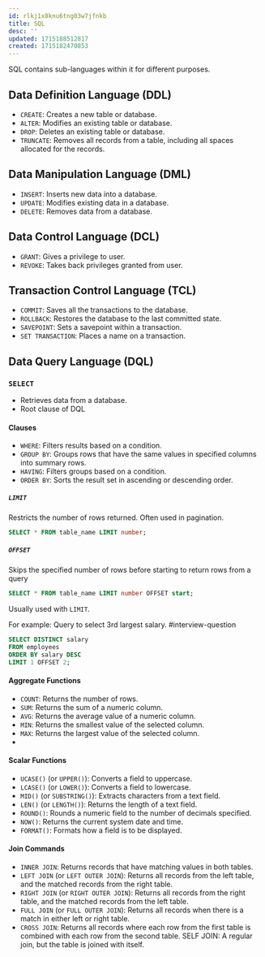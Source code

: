 ```yaml
---
id: rlkj1x8knu6tng03w7jfnkb
title: SQL
desc: ''
updated: 1715188512817
created: 1715182470853
---
```


SQL contains sub-languages within it for different purposes.

## Data Definition Language (DDL)

- `CREATE`: Creates a new table or database.
- `ALTER`: Modifies an existing table or database.
- `DROP`: Deletes an existing table or database.
- `TRUNCATE`: Removes all records from a table, including all spaces allocated for the records.

## Data Manipulation Language (DML)

- `INSERT`: Inserts new data into a database.
- `UPDATE`: Modifies existing data in a database.
- `DELETE`: Removes data from a database.

## Data Control Language (DCL)

- `GRANT`: Gives a privilege to user.
- `REVOKE`: Takes back privileges granted from user.

## Transaction Control Language (TCL)

- `COMMIT`: Saves all the transactions to the database.
- `ROLLBACK`: Restores the database to the last committed state.
- `SAVEPOINT`: Sets a savepoint within a transaction.
- `SET TRANSACTION`: Places a name on a transaction.

## Data Query Language (DQL)

### `SELECT`

- Retrieves data from a database.
- Root clause of DQL

#### Clauses

- `WHERE`: Filters results based on a condition.
- `GROUP BY`: Groups rows that have the same values in specified columns into summary rows.
- `HAVING`: Filters groups based on a condition.
- `ORDER BY`: Sorts the result set in ascending or descending order.

##### `LIMIT`

Restricts the number of rows returned. Often used in pagination.

```sql
SELECT * FROM table_name LIMIT number;
```

##### `OFFSET`

Skips the specified number of rows before starting to return rows from a query

```sql
SELECT * FROM table_name LIMIT number OFFSET start;
```

Usually used with `LIMIT`.

For example: Query to select 3rd largest salary. #interview-question
```sql
SELECT DISTINCT salary
FROM employees
ORDER BY salary DESC
LIMIT 1 OFFSET 2;
```

#### Aggregate Functions

- `COUNT`: Returns the number of rows.
- `SUM`: Returns the sum of a numeric column.
- `AVG`: Returns the average value of a numeric column.
- `MIN`: Returns the smallest value of the selected column.
- `MAX`: Returns the largest value of the selected column.
- 

#### Scalar Functions

- `UCASE()` (or `UPPER()`): Converts a field to uppercase.
- `LCASE()` (or `LOWER()`): Converts a field to lowercase.
- `MID()` (or `SUBSTRING()`): Extracts characters from a text field.
- `LEN()` (or `LENGTH()`): Returns the length of a text field.
- `ROUND()`: Rounds a numeric field to the number of decimals specified.
- `NOW()`: Returns the current system date and time.
- `FORMAT()`: Formats how a field is to be displayed.

#### Join Commands

- `INNER JOIN`: Returns records that have matching values in both tables.
- `LEFT JOIN` (or `LEFT OUTER JOIN`): Returns all records from the left table, and the matched records from the right table.
- `RIGHT JOIN` (or `RIGHT OUTER JOIN`): Returns all records from the right table, and the matched records from the left table.
- `FULL JOIN` (or `FULL OUTER JOIN`): Returns all records when there is a match in either left or right table.
- `CROSS JOIN`: Returns all records where each row from the first table is combined with each row from the second table.
SELF JOIN: A regular join, but the table is joined with itself.


